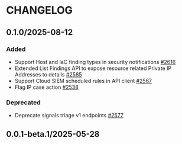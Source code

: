 # CHANGELOG

## 0.1.0/2025-08-12

### Added
* Support Host and IaC finding types in security notifications  [#2616](https://github.com/DataDog/datadog-api-client-typescript/pull/2616)
* Extended List Findings API to expose resource related Private IP Addresses to details [#2585](https://github.com/DataDog/datadog-api-client-typescript/pull/2585)
* Support Cloud SIEM scheduled rules in API client [#2567](https://github.com/DataDog/datadog-api-client-typescript/pull/2567)
* Flag IP case action [#2538](https://github.com/DataDog/datadog-api-client-typescript/pull/2538)

### Deprecated
* Deprecate signals triage v1 endpoints [#2577](https://github.com/DataDog/datadog-api-client-typescript/pull/2577)

## 0.0.1-beta.1/2025-05-28
